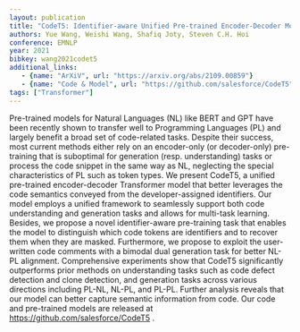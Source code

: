 ```yaml
---
layout: publication
title: "CodeT5: Identifier-aware Unified Pre-trained Encoder-Decoder Models for Code Understanding and Generation"
authors: Yue Wang, Weishi Wang, Shafiq Joty, Steven C.H. Hoi
conference: EMNLP
year: 2021
bibkey: wang2021codet5
additional_links:
   - {name: "ArXiV", url: "https://arxiv.org/abs/2109.00859"}
   - {name: "Code & Model", url: "https://github.com/salesforce/CodeT5"}
tags: ["Transformer"]
---
```

Pre-trained models for Natural Languages (NL) like BERT and GPT have been recently shown to transfer well to Programming Languages (PL) and largely benefit a broad set of code-related tasks. Despite their success, most current methods either rely on an encoder-only (or decoder-only) pre-training that is suboptimal for generation (resp. understanding) tasks or process the code snippet in the same way as NL, neglecting the special characteristics of PL such as token types. We present CodeT5, a unified pre-trained encoder-decoder Transformer model that better leverages the code semantics conveyed from the developer-assigned identifiers. Our model employs a unified framework to seamlessly support both code understanding and generation tasks and allows for multi-task learning. Besides, we propose a novel identifier-aware pre-training task that enables the model to distinguish which code tokens are identifiers and to recover them when they are masked. Furthermore, we propose to exploit the user-written code comments with a bimodal dual generation task for better NL-PL alignment. Comprehensive experiments show that CodeT5 significantly outperforms prior methods on understanding tasks such as code defect detection and clone detection, and generation tasks across various directions including PL-NL, NL-PL, and PL-PL. Further analysis reveals that our model can better capture semantic information from code. Our code and pre-trained models are released at https://github.com/salesforce/CodeT5 . 
